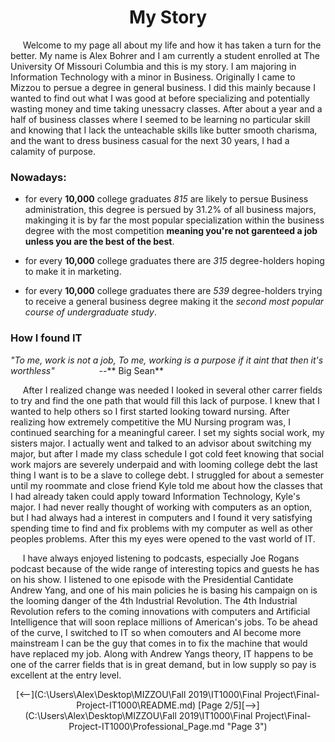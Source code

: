 # <h1 style="text-align:center;">My Story </h1> 
 &nbsp;&nbsp;&nbsp;&nbsp; Welcome to my page all about my life and how it has taken a turn for the better. My name is Alex Bohrer and I am currently a student enrolled at The University Of Missouri Columbia and this is my story. I am majoring in Information Technology with a minor in Business. Originally I came to Mizzou to persue a degree in general business. I did this mainly because I wanted to find out what I was good at before specializing and potentially wasting money and time taking unessacry classes. After about a year and a half of business classes where I seemed to be learning no particular skill and knowing that I lack the unteachable skills like butter smooth charisma, and the want to dress business casual for the next 30 years, I had a calamity of purpose.  

### Nowadays:
- for every **10,000** college graduates *815* are likely to persue Business administration, this degree is persued by 31.2% of all business majors, makinging it is by far the most popular specialization within the business degree with the most competition **meaning you're not garenteed a job unless you are the best of the best**.

- for every **10,000** college graduates there are *315* degree-holders hoping to make it in marketing. 

- for every **10,000** college graduates there are *539*  degree-holders trying to receive a general business degree making it the *second most popular course of undergraduate study*.

### How I found IT
*"To me, work is not a job, To me, working is a purpose if it aint that then it's worthless"*&nbsp;&nbsp;&nbsp;&nbsp;&nbsp;&nbsp;&nbsp;&nbsp;&nbsp;&nbsp;&nbsp;&nbsp;&nbsp;&nbsp;&nbsp;&nbsp;&nbsp;
--** Big Sean**

&nbsp;&nbsp;&nbsp;&nbsp; After I realized change was needed I looked in several other carrer fields to try and find the one path that would fill this lack of purpose. I knew that I wanted to help others so I first started looking toward nursing. After realizing how extremely competitive the MU Nursing program was, I continued searching for a meaningful career. I set my sights social work, my sisters major. I actually went and talked to an advisor about switching my major, but after I made my class schedule I got cold feet knowing that social work majors are severely underpaid and with looming college debt the last thing I want is to be a slave to college debt. I struggled for about a semester until my roommate and close friend Kyle told me about how the classes that I had already taken could apply toward Information Technology, Kyle's major. I had never really thought of working with computers as an option, but I had always had a interest in computers and I found it very satisfying spending time to find and fix problems with my computer as well as other peoples problems. After this my eyes were opened to the vast world of IT.  

&nbsp;&nbsp;&nbsp;&nbsp; I have always enjoyed listening to podcasts, especially Joe Rogans podcast because of the wide range of interesting topics and guests he has on his show. I listened to one episode with the Presidential Cantidate Andrew Yang, and one of his main policies he is basing his campaign on is the looming danger of the 4th Industrial Revolution. The 4th Industrial Revolution refers to the coming innovations with computers and Artificial Intelligence that will soon replace millions of American's jobs. To be ahead of the curve, I switched to IT so when comouters and AI become more mainstream I can be the guy that comes in to fix the machine that would have replaced my job. Along with Andrew Yangs theory, IT happens to be one of the carrer fields that is in great demand, but in low supply so pay is excellent at the entry level. 


<p style="text-align:center;">[<--](C:\Users\Alex\Desktop\MIZZOU\Fall 2019\IT1000\Final Project\Final-Project-IT1000\README.md) [Page 2/5][-->](C:\Users\Alex\Desktop\MIZZOU\Fall 2019\IT1000\Final Project\Final-Project-IT1000\Professional_Page.md "Page 3")




